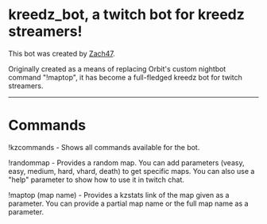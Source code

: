 # kreedz_bot, a twitch bot for kreedz streamers!

This bot was created by [Zach47](http://steamcommunity.com/id/zach47).

Originally created as a means of replacing Orbit's custom nightbot command "!maptop", it has become a full-fledged kreedz bot for twitch streamers. 
____
# **Commands**

!kzcommands - Shows all commands available for the bot.

!randommap - Provides a random map. You can add parameters (veasy, easy, medium, hard, vhard, death) to get specific maps. You can also use a "help" parameter to show how to use it in twitch chat.

!maptop (map name) - Provides a kzstats link of the map given as a parameter. You can provide a partial map name or the full map name as a parameter.
